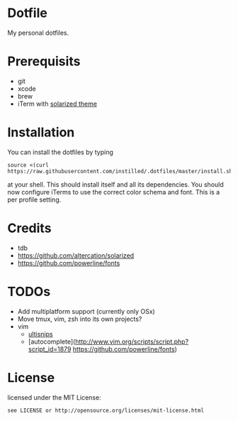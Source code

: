# Dotfile
My personal dotfiles.

# Prerequisits

* git
* xcode
* brew
* iTerm with [solarized theme](https://github.com/altercation/solarized/tree/master/iterm2-colors-solarized)

# Installation
You can install the dotfiles by typing

    source <(curl https://raw.githubusercontent.com/instilled/.dotfiles/master/install.sh)

at your shell. This should install itself and all its dependencies. You should now configure
iTerms to use the correct color schema and font. This is a per profile setting.

# Credits

* tdb
* https://github.com/altercation/solarized
* https://github.com/powerline/fonts

# TODOs
- Add multiplatform support (currently only OSx)
- Move tmux, vim, zsh into its own projects?
- vim
  - [ultisnips](https://github.com/SirVer/ultisnips)
  - [autocomplete](http://www.vim.org/scripts/script.php?script_id=1879
https://github.com/powerline/fonts)

# License

licensed under the MIT License:

    see LICENSE or http://opensource.org/licenses/mit-license.html

